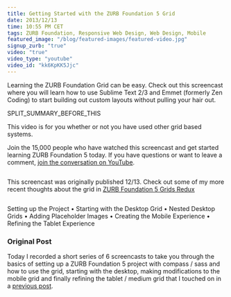 ```yaml
---
title: Getting Started with the ZURB Foundation 5 Grid
date: 2013/12/13
time: 10:55 PM CET
tags: ZURB Foundation, Responsive Web Design, Web Design, Mobile
featured_image: "/blog/featured-images/featured-video.jpg"
signup_zurb: "true"
video: "true"
video_type: "youtube"
video_id: "kk6KpKK5Jjc"
---
```


Learning the ZURB Foundation Grid can be easy. Check out this screencast where you will learn how to use Sublime Text 2/3 and Emmet (formerly Zen Coding) to start building out custom layouts without pulling your hair out.

SPLIT\_SUMMARY\_BEFORE\_THIS

This video is for you whether or not you have used other grid based systems.

Join the 15,000 people who have watched this screencast and get started learning ZURB Foundation 5 today. If you have questions or want to leave a comment, [join the conversation on YouTube](//www.youtube.com/watch?v=kk6KpKK5Jjc).

<div class="row">
	<div class="small-10 columns small-centered">
		<div class="panel callout">
			<p>This screencast was originally published 12/13. Check out some of my more recent thoughts about the grid in <a href="/blog/zurb-foundation-5-grids-redux">ZURB Foundation 5 Grids Redux</a></p>
		</div>
	</div>
</div>

Setting up the Project &bull; Starting with the Desktop Grid &bull; Nested Desktop Grids &bull; Adding Placeholder Images &bull; Creating the Mobile Experience &bull; Refining the Tablet Experience

### Original Post

Today I recorded a short series of 6 screencasts to take you through the basics of setting up a ZURB Foundation 5 project with compass / sass and how to use the grid, starting with the desktop, making modifications to the mobile grid and finally refining the tablet / medium grid that I touched on in a [previous post](http://www.manofstone.com/blog/zurb-foundation-5-medium-grid).

